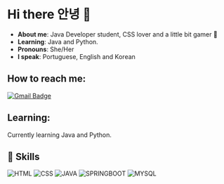 # Hi there 안녕 👋



- <b>About me</b>:  Java Developer student, CSS lover and a little bit gamer :space_invader:
- <b>Learning</b>: Java and Python. 
- <b>Pronouns</b>: She/Her
- <b>I speak</b>: Portuguese, English and Korean


## <b>How to reach me:</b>

  
[![Gmail Badge](#https://img.shields.io/badge/Gmail-D14836?style=for-the-badge&logo=gmail&logoColor=white&link=mailto:andressasantosp0@gmail.com)](mailto:andressasantosp0@gmail.com)




## Learning:
 
Currently learning Java and Python. 


## 🚀 Skills
![HTML](https://img.shields.io/badge/HTML5-E34F26?style=for-the-badge&logo=html5&logoColor=white)
![CSS](https://img.shields.io/badge/CSS3-1572B6?style=for-the-badge&logo=css3&logoColor=white)
![JAVA](https://img.shields.io/badge/Java-ED8B00?style=for-the-badge&logo=java&logoColor=white)
![SPRINGBOOT](https://img.shields.io/badge/Spring-6DB33F?style=for-the-badge&logo=spring&logoColor=white)
![MYSQL](https://img.shields.io/badge/MySQL-00000F?style=for-the-badge&logo=mysql&logoColor=white)

 
